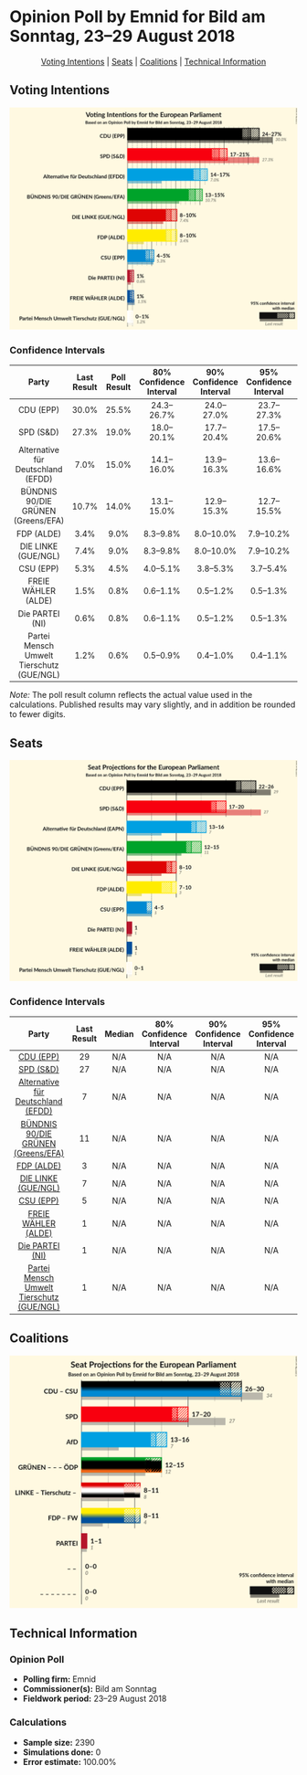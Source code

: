 # Opinion Poll by Emnid for Bild am Sonntag, 23–29 August 2018

<p align="center"><a href="#voting-intentions">Voting Intentions</a> | <a href="#seats">Seats</a> | <a href="#coalitions">Coalitions</a> | <a href="#technical-information">Technical Information</a></p>

## Voting Intentions

![Graph with voting intentions not yet produced](2018-08-29-Emnid.png "Voting Intentions")

### Confidence Intervals

| Party | Last Result | Poll Result | 80% Confidence Interval | 90% Confidence Interval | 95% Confidence Interval | 99% Confidence Interval |
|:-----:|:-----------:|:-----------:|:-----------------------:|:-----------------------:|:-----------------------:|:-----------------------:|
| CDU (EPP) | 30.0% | 25.5% | 24.3–26.7% |24.0–27.0% |23.7–27.3% |23.2–27.8% |
| SPD (S&D) | 27.3% | 19.0% | 18.0–20.1% |17.7–20.4% |17.5–20.6% |17.0–21.2% |
| Alternative für Deutschland (EFDD) | 7.0% | 15.0% | 14.1–16.0% |13.9–16.3% |13.6–16.6% |13.2–17.0% |
| BÜNDNIS 90/DIE GRÜNEN (Greens/EFA) | 10.7% | 14.0% | 13.1–15.0% |12.9–15.3% |12.7–15.5% |12.3–16.0% |
| FDP (ALDE) | 3.4% | 9.0% | 8.3–9.8% |8.0–10.0% |7.9–10.2% |7.5–10.6% |
| DIE LINKE (GUE/NGL) | 7.4% | 9.0% | 8.3–9.8% |8.0–10.0% |7.9–10.2% |7.5–10.6% |
| CSU (EPP) | 5.3% | 4.5% | 4.0–5.1% |3.8–5.3% |3.7–5.4% |3.5–5.8% |
| FREIE WÄHLER (ALDE) | 1.5% | 0.8% | 0.6–1.1% |0.5–1.2% |0.5–1.3% |0.4–1.4% |
| Die PARTEI (NI) | 0.6% | 0.8% | 0.6–1.1% |0.5–1.2% |0.5–1.3% |0.4–1.4% |
| Partei Mensch Umwelt Tierschutz (GUE/NGL) | 1.2% | 0.6% | 0.5–0.9% |0.4–1.0% |0.4–1.1% |0.3–1.2% |

*Note:* The poll result column reflects the actual value used in the calculations. Published results may vary slightly, and in addition be rounded to fewer digits.

## Seats

![Graph with seats not yet produced](2018-08-29-Emnid-seats.png "Seats")

### Confidence Intervals

| Party | Last Result | Median | 80% Confidence Interval | 90% Confidence Interval | 95% Confidence Interval | 99% Confidence Interval |
|:-----:|:-----------:|:------:|:-----------------------:|:-----------------------:|:-----------------------:|:-----------------------:|
| <a href="#cdu-(epp)">CDU (EPP)</a> | 29 | N/A | N/A |N/A |N/A |N/A |
| <a href="#spd-(s&d)">SPD (S&D)</a> | 27 | N/A | N/A |N/A |N/A |N/A |
| <a href="#alternative-für-deutschland-(efdd)">Alternative für Deutschland (EFDD)</a> | 7 | N/A | N/A |N/A |N/A |N/A |
| <a href="#bündnis-90/die-grünen-(greens/efa)">BÜNDNIS 90/DIE GRÜNEN (Greens/EFA)</a> | 11 | N/A | N/A |N/A |N/A |N/A |
| <a href="#fdp-(alde)">FDP (ALDE)</a> | 3 | N/A | N/A |N/A |N/A |N/A |
| <a href="#die-linke-(gue/ngl)">DIE LINKE (GUE/NGL)</a> | 7 | N/A | N/A |N/A |N/A |N/A |
| <a href="#csu-(epp)">CSU (EPP)</a> | 5 | N/A | N/A |N/A |N/A |N/A |
| <a href="#freie-wähler-(alde)">FREIE WÄHLER (ALDE)</a> | 1 | N/A | N/A |N/A |N/A |N/A |
| <a href="#die-partei-(ni)">Die PARTEI (NI)</a> | 1 | N/A | N/A |N/A |N/A |N/A |
| <a href="#partei-mensch-umwelt-tierschutz-(gue/ngl)">Partei Mensch Umwelt Tierschutz (GUE/NGL)</a> | 1 | N/A | N/A |N/A |N/A |N/A |


## Coalitions

![Graph with coalitions seats not yet produced](2018-08-29-Emnid-coalitions-seats.png "Coalitions Seats")


## Technical Information

### Opinion Poll

+ **Polling firm:** Emnid
+ **Commissioner(s):** Bild am Sonntag
+ **Fieldwork period:** 23–29 August 2018

### Calculations

+ **Sample size:** 2390
+ **Simulations done:** 0
+ **Error estimate:** 100.00%


